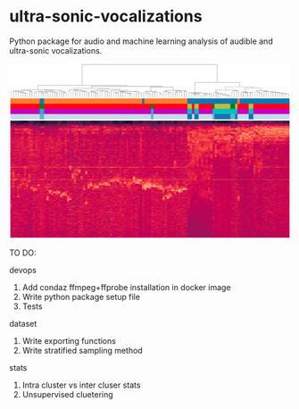 # ultra-sonic-vocalizations
Python package for audio and machine learning analysis of audible and ultra-sonic vocalizations.


![Image description](images/cover.png)


TO DO:

devops
1. Add condaz ffmpeg+ffprobe installation in docker image
2. Write python package setup file
3. Tests

dataset
1. Write exporting functions
2. Write stratified sampling method

stats
1. Intra cluster vs inter cluser stats
2. Unsupervised cluetering
